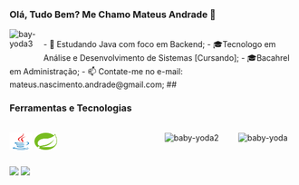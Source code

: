 ### Olá, Tudo Bem? Me Chamo Mateus Andrade 👋
<div><img align="left" alt="bay-yoda3" height="50" width="60" src="https://c.tenor.com/4P02Cdfd26MAAAAi/baby-yoda-so-cute.gif">
</div>
<br>
- 🌱 Estudando Java com foco em Backend;
- 🎓Tecnologo em Análise e Desenvolvimento de Sistemas [Cursando];
- 🎓Bacahrel em Administração;
- 📫 Contate-me no e-mail: mateus.nascimento.andrade@gmail.com;
##

### Ferramentas e Tecnologias
  <div style="display: inline_block"><br>
  <img align="center" alt="Java" height="30" width="40" src="https://raw.githubusercontent.com/devicons/devicon/master/icons/java/java-original.svg">
  <img align="center" alt="Spring" height="30" width="40" src="https://raw.githubusercontent.com/devicons/devicon/master/icons/spring/spring-original.svg">
  <img align="right" alt="baby-yoda" height="90" width="100" src="https://c.tenor.com/K7l3fDqAQA8AAAAi/baby-yoda-star-wars.gif">
  <img align="right" alt="baby-yoda2" height="90" width="130" src="https://c.tenor.com/6Ja4z2BN2-gAAAAi/baby-yoda.gif">
</div>
  
 ##
  
<div> 

 <a href = "mailto:mateus.nascimento.andrade@gmail.com"><img loading="lazy" src="https://img.shields.io/badge/Gmail-D14836?style=for-the-badge&logo=gmail&logoColor=white" target="_blank"></a>
  <a href="https://www.linkedin.com/in/mateus-nascimento-andrade/" target="_blank"><img src="https://img.shields.io/badge/-LinkedIn-%230077B5?style=for-the-badge&logo=linkedin&logoColor=white" target="_blank"></a> 
</div>
